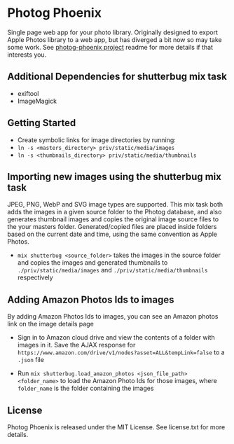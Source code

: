 # Photog Phoenix

Single page web app for your photo library. Originally designed to export Apple Photos library to a web app, but has diverged a bit now so may take some work. See [photog-phoenix project](https://github.com/allen-garvey/photog-phoenix) readme for more details if that interests you.

## Additional Dependencies for shutterbug mix task

* exiftool 
* ImageMagick

## Getting Started

* Create symbolic links for image directories by running:
* `ln -s <masters_directory> priv/static/media/images`
* `ln -s <thumbnails_directory> priv/static/media/thumbnails`

## Importing new images using the shutterbug mix task

JPEG, PNG, WebP and SVG image types are supported. This mix task both adds the images in a given source folder to the Photog database, and also generates thumbnail images and copies the original image source files to the your masters folder. Generated/copied files are placed inside folders based on the current date and time, using the same convention as Apple Photos.

* `mix shutterbug <source_folder>` takes the images in the source folder and copies the images and generated thumbnails to `./priv/static/media/images` and `./priv/static/media/thumbnails` respectively

## Adding Amazon Photos Ids to images

By adding Amazon Photos Ids to images, you can see an Amazon photos link on the image details page

* Sign in to Amazon cloud drive and view the contents of a folder with images in it. Save the AJAX response for `https://www.amazon.com/drive/v1/nodes?asset=ALL&tempLink=false` to a `.json` file

* Run `mix shutterbug.load_amazon_photos <json_file_path> <folder_name>` to load the Amazon Photo Ids for those images, where `folder_name` is the folder containing the images


## License

Photog Phoenix is released under the MIT License. See license.txt for more details.